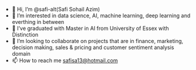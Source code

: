 - 👋 Hi, I’m @safi-alt(Safi Sohail Azim)
- 👀 I’m interested in data science, AI, machine learning, deep learning and everthing in between
- 🌱 I’ve graduated with Master in AI from University of Essex with Distinction
- 💞️ I’m looking to collaborate on projects that are in finance, marketing, decision making, sales & pricing and customer sentiment analysis domain
- 📫 How to reach me safisa13@hotmail.com

<!---
safi-alt/safi-alt is a ✨ special ✨ repository because its `README.md` (this file) appears on your GitHub profile.
You can click the Preview link to take a look at your changes.
--->
